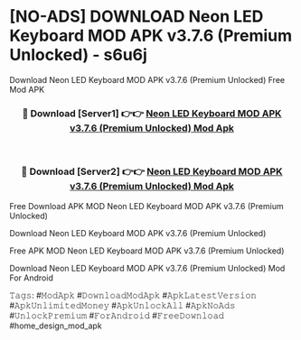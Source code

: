 # [NO-ADS] DOWNLOAD Neon LED Keyboard MOD APK v3.7.6 (Premium Unlocked) - s6u6j
Download Neon LED Keyboard MOD APK v3.7.6 (Premium Unlocked) Free Mod APK

<div align="center">
<h3>🔴 Download [Server1] 👉👉 <a href="https://apk-comot.site?title=Neon_LED_Keyboard_MOD_APK_v3.7.6_(Premium_Unlocked)">Neon LED Keyboard MOD APK v3.7.6 (Premium Unlocked) Mod Apk</a></h3><br>

<h3>🔴 Download [Server2] 👉👉 <a href="https://apk-comot.site?title=Neon_LED_Keyboard_MOD_APK_v3.7.6_(Premium_Unlocked)">Neon LED Keyboard MOD APK v3.7.6 (Premium Unlocked) Mod Apk</a></h3>
</div>


Free Download APK MOD Neon LED Keyboard MOD APK v3.7.6 (Premium Unlocked)

Download Neon LED Keyboard MOD APK v3.7.6 (Premium Unlocked) 

Free APK MOD Neon LED Keyboard MOD APK v3.7.6 (Premium Unlocked) 

Download Neon LED Keyboard MOD APK v3.7.6 (Premium Unlocked) Mod For Android

𝚃𝚊𝚐𝚜: #𝙼𝚘𝚍𝙰𝚙𝚔 #𝙳𝚘𝚠𝚗𝚕𝚘𝚊𝚍𝙼𝚘𝚍𝙰𝚙𝚔 #𝙰𝚙𝚔𝙻𝚊𝚝𝚎𝚜𝚝𝚅𝚎𝚛𝚜𝚒𝚘𝚗 #𝙰𝚙𝚔𝚄𝚗𝚕𝚒𝚖𝚒𝚝𝚎𝚍𝙼𝚘𝚗𝚎𝚢 #𝙰𝚙𝚔𝚄𝚗𝚕𝚘𝚌𝚔𝙰𝚕𝚕 #𝙰𝚙𝚔𝙽𝚘𝙰𝚍𝚜 #𝚄𝚗𝚕𝚘𝚌𝚔𝙿𝚛𝚎𝚖𝚒𝚞𝚖 #𝙵𝚘𝚛𝙰𝚗𝚍𝚛𝚘𝚒𝚍 #𝙵𝚛𝚎𝚎𝙳𝚘𝚠𝚗𝚕𝚘𝚊𝚍 #home_design_mod_apk